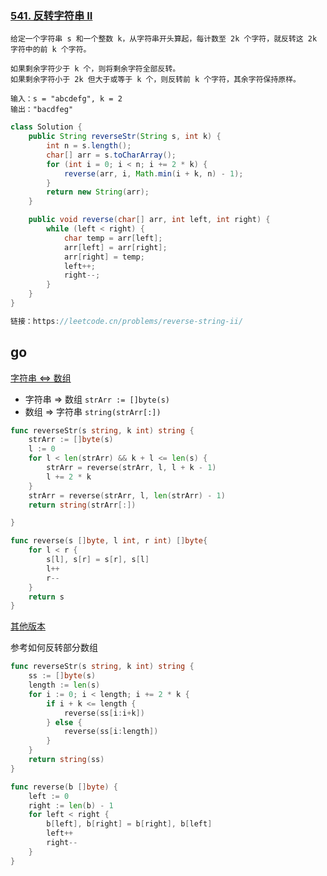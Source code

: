 

### [541. 反转字符串 II](https://leetcode.cn/problems/reverse-string-ii/)

```
给定一个字符串 s 和一个整数 k，从字符串开头算起，每计数至 2k 个字符，就反转这 2k 字符中的前 k 个字符。

如果剩余字符少于 k 个，则将剩余字符全部反转。
如果剩余字符小于 2k 但大于或等于 k 个，则反转前 k 个字符，其余字符保持原样。

输入：s = "abcdefg", k = 2
输出："bacdfeg"
```



```java
class Solution {
    public String reverseStr(String s, int k) {
        int n = s.length();
        char[] arr = s.toCharArray();
        for (int i = 0; i < n; i += 2 * k) {
            reverse(arr, i, Math.min(i + k, n) - 1);
        }
        return new String(arr);
    }

    public void reverse(char[] arr, int left, int right) {
        while (left < right) {
            char temp = arr[left];
            arr[left] = arr[right];
            arr[right] = temp;
            left++;
            right--;
        }
    }
}

链接：https://leetcode.cn/problems/reverse-string-ii/
```







## go

[字符串  <=> 数组](https://blog.csdn.net/qq_42410605/article/details/112685670)

-   字符串 => 数组 `strArr := []byte(s)`
-   数组 => 字符串 `string(strArr[:])`



```go
func reverseStr(s string, k int) string {
    strArr := []byte(s)
    l := 0
    for l < len(strArr) && k + l <= len(s) {
        strArr = reverse(strArr, l, l + k - 1)
        l += 2 * k
    }
    strArr = reverse(strArr, l, len(strArr) - 1)
    return string(strArr[:])

}

func reverse(s []byte, l int, r int) []byte{
    for l < r {
        s[l], s[r] = s[r], s[l]
        l++
        r--
    }
    return s
}
```

[其他版本](https://programmercarl.com/0541.反转字符串II.html#其他语言版本)

参考如何反转部分数组

```go
func reverseStr(s string, k int) string {
    ss := []byte(s)
    length := len(s)
    for i := 0; i < length; i += 2 * k {
        if i + k <= length {
            reverse(ss[i:i+k])
        } else {
            reverse(ss[i:length])
        }
    }
    return string(ss)
}

func reverse(b []byte) {
    left := 0
    right := len(b) - 1
    for left < right {
        b[left], b[right] = b[right], b[left]
        left++
        right--
    }
}
```

